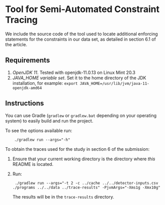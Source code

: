 # Tool for Semi-Automated Constraint Tracing

We include the source code of the tool used to locate additional enforcing statements for the constraints in our data set, as detailed in section 6.1 of the article.

## Requirements

1. *OpenJDK 11*. Tested with openjdk-11.0.13 on Linux Mint 20.3
2. *JAVA_HOME variable set*. Set it to the home directory of the JDK installation, for example: `export JAVA_HOME=/usr/lib/jvm/java-11-openjdk-amd64`

## Instructions

You can use Gradle (`gradlew` or `gradlew.bat` depending on your operating system) to easily build and run the project.

To see the options available run:

        ./gradlew run --args="-h"
        
To obtain the traces used for the study in section 6 of the submission:

1. Ensure that your current working directory is the directory where *this* README is located.
2. Run:

        ./gradlew run --args="-t 2 -c ../cache ../../detector-inputs.csv ./programs ../../data ../trace-results" -PjvmArgs="-Xms1g -Xmx10g"
        
   The results will be in the `trace-results` directory.
